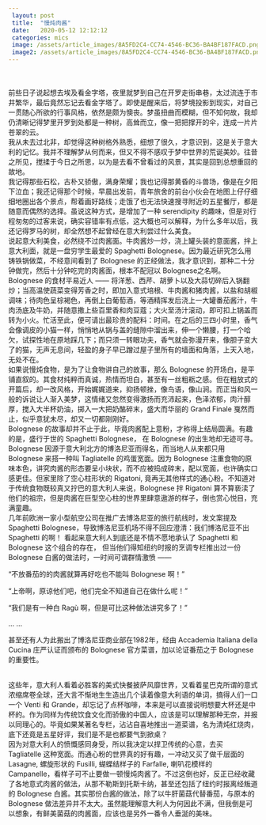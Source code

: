 ```yaml
---
 layout: post
 title:  "慢炖肉酱"
 date:   2020-05-12 12:12:12
 categories: mics
 image: /assets/article_images/8A5FD2C4-CC74-4546-BC36-BA4BF187FACD.png
 image2: /assets/article_images/8A5FD2C4-CC74-4546-BC36-BA4BF187FACD.png
---
```

<br/>

<br/>
前些日子说起想去埃及看金字塔，夜里就梦到自己在开罗走街串巷，太过流连于市井繁华，最后竟然忘记去看金字塔了。即使是醒来后，将梦境投影到现实，对自己一贯随心所欲的行事风格，依然是颇为懊丧。梦虽扭曲而模糊，但不知何故，我却仍清晰记得梦里开罗到处都是一种树，高耸而立，像一把把撑开的伞，连成一片片苍翠的云。

<br/>
我从未去过北非，却觉得这种树格外熟悉，细想了很久，才意识到，这是关于意大利的记忆。我并不理解梦从何而来，但又不得不感叹于梦中世界的荒诞美妙。往昔之所见，搅揉于今日之所思，以为是去看不曾看过的风景，其实是回到总想重回的故地。

<br/>
我记得那些石松，古朴又骄傲，满身荣耀；我也记得那黄昏的斗兽场，像是在夕阳下泣血；我还记得那个时候，早晨出发前，青年旅舍的前台小伙会在地图上仔仔细细地圈出各个景点，帮着画好路线；走饿了也无法快速搜寻附近的五星餐厅，都是随意而偶然的选择。虽说这种方式，是增加了一种 serendipity 的趣味，但是对行程匆匆的过客来说，确实容错率有点低，这大概也可以解释，为什么多年以后，我还记得罗马的树，却全然想不起曾经在意大利尝过什么美食。

<br/>
说起意大利美食，必然绕不过肉酱面。牛肉酱炒一炒，浇上罐头装的意面酱，拌上意大利面，就是一盘穷学生最爱的 Spaghetti Bolognese。因为最近研究怎么用铸铁锅做菜，不经意间看到了 Bolognese 的正经做法，我才意识到，那种二十分钟做完，然后十分钟吃完的肉酱面，根本不配冠以 Bolognese之名啊。

<br/>
Bolognese 的食材平易近人 —— 将洋葱、西芹、胡萝卜以及大蒜切碎后入锅翻炒；当高温使蔬菜变得芳香之时，即加入意式培根、牛肉酱和猪肉酱，以盐和胡椒调味；待肉色呈棕褐色，再倒上白葡萄酒，等酒精挥发后浇上一大罐番茄酱汁，牛肉汤底及牛奶，并随意撒上些百里香和肉豆蔻；大火至汤汁滚动，即可扣上锅盖而转为小火。忙活至此，便可请出最珍贵的配料：时间。在之后的三四小时里，香气会像调皮的小猫一样，悄悄地从锅与盖的缝隙中溜出来，伸一个懒腰，打一个哈欠，试探性地在原地踩几下；而只须一转眼功夫，香气就会弥漫开来，像胆子变大了的猫，无声无息间，轻盈的身子早已蹭过屋子里所有的墙面和角落，上天入地，无处不在。

<br/>
如果说慢炖食物，是为了让食物讲自己的故事，那么 Bolognese 的开场白，是平铺直叙的。其食材纯粹而真诚，热情而坦白，甚至有一丝粗粝之感。但在粗放式的开篇后，却一改风格，开始娓娓道来，抑扬顿挫，像鸟语，像山涧。而正当和风一般的诉说让人渐入美梦，这情绪又忽然变得激扬而充沛起来，色泽浓郁，肉汁醇厚，搅入大半杯奶油，掷入一大把奶酪碎末，盛大而华丽的 Grand Finale 戛然而止，似乎意犹未尽，却又一切都刚刚好。

<br/>
Bolognese 的故事却并不止于此，毕竟肉酱配上意粉，才称得上结局圆满。有趣的是，盛行于世的 Spaghetti Bolognese， 在 Bolognese 的出生地却无迹可寻。Bolognese 因源于意大利北方的博洛尼亚而得名，而当地人从来都只用 Bolognese 来搭一种叫 Tagliatelle 的鸡蛋宽面。因为 Bolognese 注重食物的原味本色，讲究肉酱的形态要呈小块状，而不应被捣成碎末，配以宽面，也许确实口感更佳。但家里除了空心柱形状的 Rigatoni, 竟再无其他样式的通心粉。不知道对于传统食物既较真又拧巴的意大利人来说，Bolognese 拌 Rigatoni 算不算亵渎了他们的祖宗，但是肉酱在巨型空心柱的世界里肆意遨游的样子，倒也赏心悦目，充满童趣。

<br/>
几年前欧洲一家小型航空公司在推广去博洛尼亚的旅行航线时，发文案提及 Spaghetti Bolognese，导致博洛尼亚机场不得不回应澄清：我们博洛尼亚不出 Spaghetti 的啊！
看起来意大利人到底还是不情不愿地承认了 Spaghetti 和Bolognese 这个组合的存在， 但当他们得知纽约时报的烹调专栏推出过一份 Bolognese 白酱的做法时，一时间可谓群情激愤 —— 

“不放番茄的的肉酱就算再好吃也不能叫 Bolognese 啊！”

“上帝啊，原谅他们吧，他们完全不知道自己在做什么呢！”

“我们是有一种白 Ragù 啊，但是可比这种做法讲究多了！”

… … 

甚至还有人为此搬出了博洛尼亚商业部在1982年，经由 Accademia Italiana della Cucina 庄严认证而颁布的 Bolognese 官方菜谱，加以论证番茄之于 Bolognese 的重要性。

<br/>
这些年，意大利人看着必胜客的美式快餐披萨风靡世界，又看着星巴克所谓的意式浓缩席卷全球，还大言不惭地生生造出几个读着像意大利语的单词，搞得人们一口一个 Venti 和 Grande，却忘记了点杯咖啡，本来是可以直接说明想要大杯还是中杯的。作为同样为传统饮食文化而骄傲的中国人，应该是可以理解那种无奈，并报以同理心的。毕竟如果某著名专栏，沾沾自喜地推出一道菜谱，名为清炖红烧肉，底下还竟是五星好评，我们是不是也都要气到掀桌？

<br/>
因为对意大利人的愤慨感同身受，所以我决定以捍卫传统的心意，去买 Tagliatelle 这种宽面。而通心粉的世界真的好有趣，一冲动又买了做千层面的 Lasagne, 螺旋形状的 Fusilli, 蝴蝶结样子的 Farfalle, 喇叭花模样的 Campanelle，看样子可不止要做一顿慢炖肉酱了。不过这倒也好，反正已经收藏了各地意式肉酱的做法，从那不勒斯到托斯卡纳，甚至还包括了纽约时报离经叛道的 Bolognese 白酱。其实那份白酱的做法，除了以牛肝菌菇代替番茄，与原本的 Bolognese 做法差异并不太大。虽然能理解意大利人为何因此不满，但我倒是可以想象，有鲜美菌菇的肉酱面，应该也是另外一番令人垂涎的美味。


